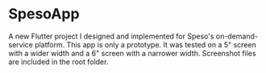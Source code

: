 # SpesoApp

A new Flutter project I designed and implemented for Speso's on-demand-service
platform. This app is only a prototype. It was tested on a 5" screen with a wider width
and a 6" screen with a narrower width. Screenshot files are included in the root folder.
